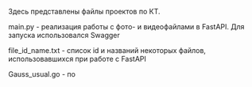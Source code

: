 Здесь представлены файлы проектов по КТ.

main.py - реализация работы с фото- и видеофайлами в FastAPI. Для запуска использовался Swagger

file_id_name.txt - список id и названий некоторых файлов, использовавшихся при работе с FastAPI

Gauss_usual.go - по
